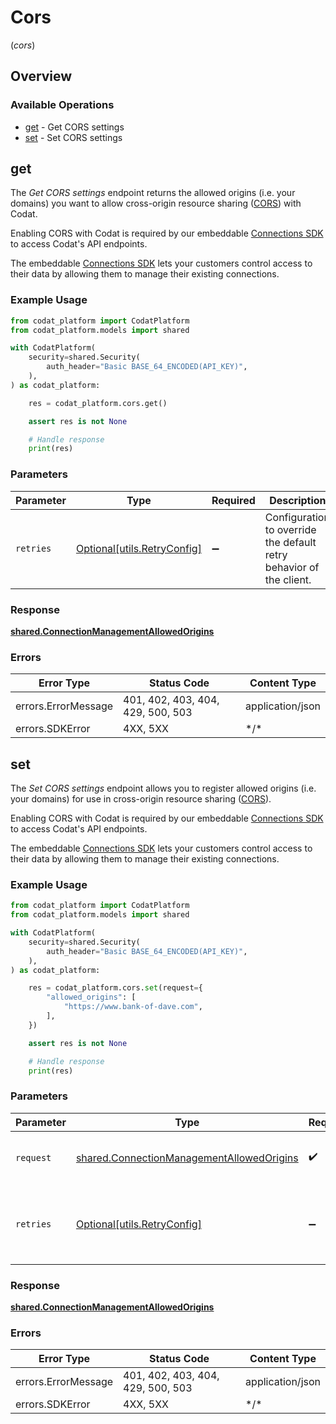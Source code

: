 # Cors
(*cors*)

## Overview

### Available Operations

* [get](#get) - Get CORS settings
* [set](#set) - Set CORS settings

## get

﻿The *Get CORS settings* endpoint returns the allowed origins (i.e. your domains) you want to allow cross-origin resource sharing ([CORS](https://en.wikipedia.org/wiki/Cross-origin_resource_sharing)) with Codat. 

Enabling CORS with Codat is required by our embeddable [Connections SDK](https://docs.codat.io/auth-flow/optimize/connection-management) to access Codat's API endpoints.

The embeddable [Connections SDK](https://docs.codat.io/auth-flow/optimize/connection-management) lets your customers control access to their data by allowing them to manage their existing connections.

### Example Usage

```python
from codat_platform import CodatPlatform
from codat_platform.models import shared

with CodatPlatform(
    security=shared.Security(
        auth_header="Basic BASE_64_ENCODED(API_KEY)",
    ),
) as codat_platform:

    res = codat_platform.cors.get()

    assert res is not None

    # Handle response
    print(res)

```

### Parameters

| Parameter                                                           | Type                                                                | Required                                                            | Description                                                         |
| ------------------------------------------------------------------- | ------------------------------------------------------------------- | ------------------------------------------------------------------- | ------------------------------------------------------------------- |
| `retries`                                                           | [Optional[utils.RetryConfig]](../../models/utils/retryconfig.md)    | :heavy_minus_sign:                                                  | Configuration to override the default retry behavior of the client. |

### Response

**[shared.ConnectionManagementAllowedOrigins](../../models/shared/connectionmanagementallowedorigins.md)**

### Errors

| Error Type                        | Status Code                       | Content Type                      |
| --------------------------------- | --------------------------------- | --------------------------------- |
| errors.ErrorMessage               | 401, 402, 403, 404, 429, 500, 503 | application/json                  |
| errors.SDKError                   | 4XX, 5XX                          | \*/\*                             |

## set

﻿The *Set CORS settings* endpoint allows you to register allowed origins (i.e. your domains) for use in cross-origin resource sharing ([CORS](https://en.wikipedia.org/wiki/Cross-origin_resource_sharing)).
 
Enabling CORS with Codat is required by our embeddable [Connections SDK](https://docs.codat.io/auth-flow/optimize/connection-management) to access Codat's API endpoints. 

The embeddable [Connections SDK](https://docs.codat.io/auth-flow/optimize/connection-management) lets your customers control access to their data by allowing them to manage their existing connections.

### Example Usage

```python
from codat_platform import CodatPlatform
from codat_platform.models import shared

with CodatPlatform(
    security=shared.Security(
        auth_header="Basic BASE_64_ENCODED(API_KEY)",
    ),
) as codat_platform:

    res = codat_platform.cors.set(request={
        "allowed_origins": [
            "https://www.bank-of-dave.com",
        ],
    })

    assert res is not None

    # Handle response
    print(res)

```

### Parameters

| Parameter                                                                                              | Type                                                                                                   | Required                                                                                               | Description                                                                                            |
| ------------------------------------------------------------------------------------------------------ | ------------------------------------------------------------------------------------------------------ | ------------------------------------------------------------------------------------------------------ | ------------------------------------------------------------------------------------------------------ |
| `request`                                                                                              | [shared.ConnectionManagementAllowedOrigins](../../models/shared/connectionmanagementallowedorigins.md) | :heavy_check_mark:                                                                                     | The request object to use for the request.                                                             |
| `retries`                                                                                              | [Optional[utils.RetryConfig]](../../models/utils/retryconfig.md)                                       | :heavy_minus_sign:                                                                                     | Configuration to override the default retry behavior of the client.                                    |

### Response

**[shared.ConnectionManagementAllowedOrigins](../../models/shared/connectionmanagementallowedorigins.md)**

### Errors

| Error Type                        | Status Code                       | Content Type                      |
| --------------------------------- | --------------------------------- | --------------------------------- |
| errors.ErrorMessage               | 401, 402, 403, 404, 429, 500, 503 | application/json                  |
| errors.SDKError                   | 4XX, 5XX                          | \*/\*                             |